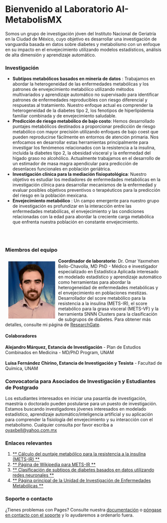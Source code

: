 # Bienvenido al Laboratorio AI-MetabolisMX

Somos un grupo de investigación jóven del Instituto Nacional de Geriatría en la Ciudad de México, cuyo objetivo es desarrollar una investigación de vanguardia basada en datos sobre diabetes y metabolismo con un enfoque en su impacto en el envejecimiento utilizando modelos estadísticos, análisis de alta dimensión y aprendizaje automático.

### Investigación
- **Subtipos metabólicos basados en minería de datos** : Trabajamos en abordar la heterogeneidad de las enfermedades metabólicas y los patrones de envejecimiento metabólico utilizando métodos multivariados y aprendizaje automático no supervisado para identificar patrones de enfermedades reproducibles con riesgo diferencial y respuestas al tratamiento. Nuestro enfoque actual es comprender la heterogeneidad de la diabetes tipo 2, los fenotipos de hiperlipidemia familiar combinada y de envejecimiento saludable.
- **Predicción de riesgo metabólico de bajo costo**: Hemos desarrollado puntajes metabólicos destinados a proporcionar predicción de riesgo metabólico con mayor precisión utilizando enfoques de bajo coest que pueden reproducirse fácilmente en entornos de atención primaria. Nos enfocamos en desarrollar estas herramientas principalmente para investigar los fenómenos relacionados con la resistencia a la insulina, incluida la diabetes tipo 2, la obesidad visceral y la enfermedad del hígado graso no alcohólico. Actualmente trabajamos en el desarrollo de un estimador de masa magra apendicular para predicción de desenlaces funcionales en población geriátrica.
- **Investigación clínica para la mediación fisiopatológica**: Nuestro objetivo es estudiar los mediadores de enfermedades metabólicas en la investigación clínica para desarrollar mecanismos de la enfermedad y evaluar posibles objetivos preventivos o terapéuticos para la predicción del riesgo en la población mexicana.
- **Envejecimiento metabólico** : Un campo emergente para nuestro grupo de investigación es profundizar en la interacción entre las enfermedades metabólicas, el envejecimiento y las condiciones relacionadas con la edad para abordar la creciente carga metabólica que enfrenta nuestra población en constante envejecimiento.
<br/>
<br/>

### Miembros del equipo

<div style = "float: left"> <img src = "images/fotoobc.jpg" align = "middle" width = "150" style = "padding: 10px; float: right;" /> </div>

**Coordinador de laboratorio**: Dr. Omar Yaxmehen Bello-Chavolla, MD PhD - Médico e investigador especializado en Estadística Aplicada interesado en modelado estadístico y aprendizaje automático como herramientas para abordar la heterogeneidad de enfermedades metabólicas y el envejecimiento en poblaciones mestizas. Desarrollador del score metabólico para la resistencia a la insulina (METS-IR), el score metabólico para la grasa visceral (METS-VF) y la herramienta SNNN Clusters para la clasificación de subgrupos de diabetes. Para obtener más detalles, consulte mi página de [ResearchGate](https://www.researchgate.net/profile/Omar_Bello-Chavolla).

#### Colaboradores

**Alejandro Márquez, Estancia de Investigación** - Plan de Estudios Combinados en Medicina - MD/PhD Program, UNAM
<br/>
<br/>
**Luisa Fernández Chirino, Estancia de Investigación y Tesista** - Facultad de Química, UNAM

### Convocatoria para Asociados de Investigación y Estudiantes de Postgrado

Los estudiantes interesados en iniciar una pasantía de investigación, maestría o doctorado pueden postularse para un puesto de investigación. Estamos buscando investigadores jóvenes interesados en modelado estadístico, aprendizaje automático/inteligencia artificial y su aplicación para comprender la fisiología del envejecimiento y su interacción con el metabolismo. Cualquier consulta por favor escriba a oyaxbell@yahoo.com.mx

### Enlaces relevantes

1. [** Cálculo del puntaje metabólico para la resistencia a la insulina (METS-IR) **](https://jscalc.io/calc/F54ikuywK6rcqXEy)
2. [** Página de Wikipedia para METS-IR **](https://en.wikipedia.org/wiki/Metabolic_Score_for_Insulin_Resistance)
2. [** Clasificación de subtipos de diabetes basados ​​en datos utilizando redes neuronales **](https://uiem.shinyapps.io/diabetes_clusters_app/)
3. [** Página principal de la Unidad de Investigación de Enfermedades Metabólicas **](http://www.innsz.mx/opencms/contenido/investigacion/uiem/index.html)


### Soporte o contacto

¿Tienes problemas con Pages? Consulte nuestra [documentación](https://help.github.com/categories/github-pages-basics/) o [póngase en contacto con el soporte](https://github.com/contact) y lo ayudaremos a ordenarlo fuera.
